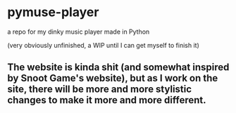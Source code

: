 # pymuse-player
a repo for my dinky music player made in Python

(very obviously unfinished, a WIP until I can get myself to finish it)

## The website is kinda shit (and somewhat inspired by Snoot Game's website), but as I work on the site, there will be more and more stylistic changes to make it more and more different.
